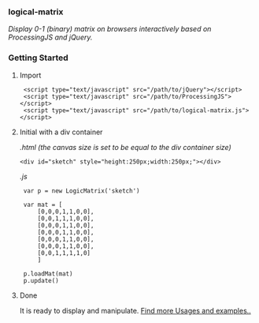### logical-matrix

_Display 0-1 (binary) matrix on browsers interactively based on ProcessingJS and jQuery._

### Getting Started

1. Import

		<script type="text/javascript" src="/path/to/jQuery"></script>
		<script type="text/javascript" src="/path/to/ProcessingJS"></script>
		<script type="text/javascript" src="/path/to/logical-matrix.js"></script>

2. Initial with a div container

	*.html (the canvas size is set to be equal to the div container size)*
	
	`<div id="sketch" style="height:250px;width:250px;"></div>`

	*.js*

		var p = new LogicMatrix('sketch')

		var mat = [
			[0,0,0,1,1,0,0],
			[0,0,1,1,1,0,0],
			[0,0,0,1,1,0,0],
			[0,0,0,1,1,0,0],
			[0,0,0,1,1,0,0],
			[0,0,0,1,1,0,0],
			[0,0,1,1,1,1,0]
			]

		p.loadMat(mat)
		p.update()

3. Done

   It is ready to display and manipulate. [Find more Usages and examples..](#)
